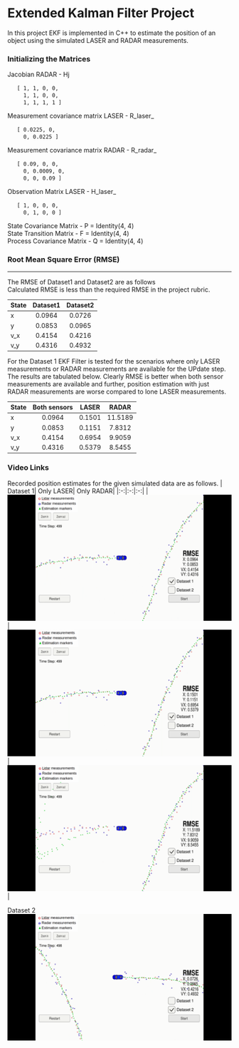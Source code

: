 # **Extended Kalman Filter Project**

In this project EKF is implemented in C++ to estimate the position of an object using the simulated LASER and RADAR measurements.

[image1]: ./output/dataset1.png "Dataset 1"
[image2]: ./output/dataset1_laser.png "Dataset 1 LASER"
[image3]: ./output/dataset1_radar.png "Dataset 1 RADAR"
[image4]: ./output/dataset2.png "Dataset 2"

### **Initializing the Matrices**  

 Jacobian RADAR - Hj

       [ 1, 1, 0, 0,
         1, 1, 0, 0,
         1, 1, 1, 1 ]

Measurement covariance matrix LASER - R_laser_
   
       [ 0.0225, 0,
         0, 0.0225 ]

Measurement covariance matrix RADAR - R_radar_
  
       [ 0.09, 0, 0,
         0, 0.0009, 0,
         0, 0, 0.09 ]

Observation Matrix LASER - H_laser_ 

       [ 1, 0, 0, 0, 
         0, 1, 0, 0 ]

State Covariance Matrix - P = Identity(4, 4)  
State Transition Matrix - F = Identity(4, 4)  
Process Covariance Matrix - Q = Identity(4, 4)  


### **Root Mean Square Error (RMSE)**
---
The RMSE of Dataset1 and Dataset2 are as follows  
Calculated RMSE is less than the required RMSE in the project rubric. 

|State|  Dataset1 |Dataset2|
|:----|:---------:|:------:|
| x   | 0.0964    | 0.0726 |
| y   | 0.0853    | 0.0965 |
| v_x | 0.4154    | 0.4216 |
| v_y | 0.4316    | 0.4932 |


For the Dataset 1 EKF Filter is tested for the scenarios where only LASER measurements or RADAR measurements are available for the UPdate step. The results are tabulated below. Clearly RMSE is better when both sensor measurements are available and further, position estimation with just RADAR measurements are worse compared to lone LASER measurements.

|State|  Both sensors | LASER  |  RADAR  |
|:----|:-------------:|:------:|:-------:|
| x   | 0.0964        | 0.1501 | 11.5189 |
| y   | 0.0853        | 0.1151 | 7.8312  |
| v_x | 0.4154        | 0.6954 | 9.9059  |
| v_y | 0.4316        | 0.5379 | 8.5455  |



### **Video Links**

Recorded position estimates for the given simulated data are as follows.
| Dataset 1| Only LASER| Only RADAR|
|:-:|:-:|:-:|
|[![alt text][image1]](<https://youtu.be/QUMj1lt3QBk>)|[![alt text][image2]](<https://youtu.be/Pd7SEuNDVD0>)|[![alt text][image3]](<https://youtu.be/M-4JYOh9oMI>)|

Dataset 2
[![alt text][image4]](<https://youtu.be/0q4buS44Uno>)
